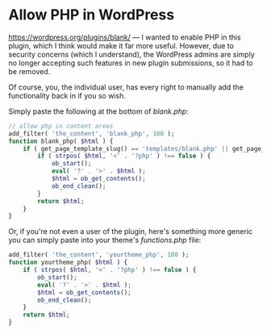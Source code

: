 # Allow PHP in WordPress

https://wordpress.org/plugins/blank/ — I wanted to enable PHP in this plugin, which I think would make it far more useful. However, due to security concerns (which I understand), the WordPress admins are simply no longer accepting such features in new plugin submissions, so it had to be removed.

Of course, you, the individual user, has every right to manually add the functionality back in if you so wish.

Simply paste the following at the bottom of *blank.php*:

```php
// allow php in content areas
add_filter( 'the_content', 'blank_php', 100 );
function blank_php( $html ) {
	if ( get_page_template_slug() == 'templates/blank.php' || get_page_template_slug() == 'templates/creative.php' ) {
		if ( strpos( $html, '<' . '?php' ) !== false ) {
			ob_start();
			eval( '?' . '>' . $html );
			$html = ob_get_contents();
			ob_end_clean();
		}
		return $html;
	}
}
```

Or, if you're not even a user of the plugin, here's something more generic you can simply paste into your theme's *functions.php* file:

```php
add_filter( 'the_content', 'yourtheme_php', 100 );
function yourtheme_php( $html ) {
	if ( strpos( $html, '<' . '?php' ) !== false ) {
		ob_start();
		eval( '?' . '>' . $html );
		$html = ob_get_contents();
		ob_end_clean();
	}
	return $html;
}
```
